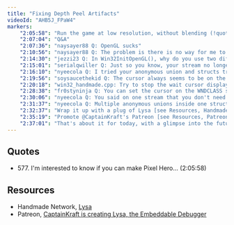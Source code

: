 ```yaml
---
title: "Fixing Depth Peel Artifacts"
videoId: "AHB5J_FPaW4"
markers:
    "2:05:58": "Run the game at low resolution, without blending (!quote 577)"
    "2:07:04": "Q&A"
    "2:07:36": "naysayer88 Q: OpenGL sucks"
    "2:10:56": "naysayer88 Q: The problem is there is no way for me to know what the \"good API\" is any more..."
    "2:14:30": "jezzi23 Q: In Win32InitOpenGL(), why do you use two different forms for assigning modern OpenGL function pointers, i.e. using Win32GetOpenGLFunction(Name) macro for some but assigning others directly?"
    "2:15:01": "serialqwiller Q: Just so you know, your stream no longer shows up in either the \"Game Development\" or \"Programming\" categories on twitch. It's almost a hidden stream now just for those who already followed"
    "2:16:10": "nyeecola Q: I tried your anonymous union and structs trick and the compiler (g++) screams at me saying I need some label in the struct name to conform to the standard. So I looked it up on google and it appears to be undefined behavior to use this trick. Should I be afraid of that?"
    "2:19:56": "soysaucethekid Q: The cursor always seems to be on the loading(?) icon. Is there a way to fix that? (I'm running into this issue and am not sure if there is some windows message I need to process)"
    "2:20:18": "win32_handmade.cpp: Try to stop the wait cursor displaying once we have finished loading"
    "2:28:38": "fr0styninja Q: You can set the cursor on the WNDCLASS struct .hCursor = LoadCursor(0, IDC_ARROW);"
    "2:30:06": "nyeecola Q: You said on one stream that you don't need header guards because you have only one translation unit. I guess you meant that you're sure you only include each header once? Because even if you only have one translation unit you still can have problems if you include the same header twice"
    "2:31:37": "nyeecola Q: Multiple anonymous unions inside one struct, is that allowed?"
    "2:32:37": "Wrap it up with a plug of Lysa [see Resources, Handmade Network]"
    "2:35:19": "Promote @CaptainKraft's Patreon [see Resources, Patreon]"
    "2:37:01": "That's about it for today, with a glimpse into the future"
---
```


## Quotes

* 577\. I'm interested to know if you can make Pixel Hero... (2:05:58)

## Resources

* Handmade Network, [Lysa](https://lysa.handmade.network/)
* Patreon, [CaptainKraft is creating Lysa, the Embeddable Debugger](https://www.patreon.com/CaptainKraft)
